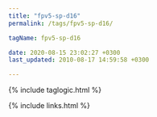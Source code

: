```yaml
---
title: "fpv5-sp-d16"
permalink: /tags/fpv5-sp-d16/

tagName: fpv5-sp-d16

date: 2020-08-15 23:02:27 +0300
last_updated: 2010-08-17 14:59:58 +0300

---
```


{% include taglogic.html %}

{% include links.html %}
